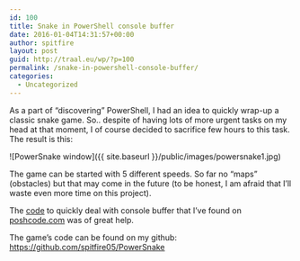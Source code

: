 ```yaml
---
id: 100
title: Snake in PowerShell console buffer
date: 2016-01-04T14:31:57+00:00
author: spitfire
layout: post
guid: http://traal.eu/wp/?p=100
permalink: /snake-in-powershell-console-buffer/
categories:
  - Uncategorized
---
```

As a part of &#8220;discovering&#8221; PowerShell, I had an idea to quickly wrap-up a classic snake game. So.. despite of having lots of more urgent tasks on my head at that moment, I of course decided to sacrifice few hours to this task. The result is this:

![PowerSnake window]({{ site.baseurl }}/public/images/powersnake1.jpg)

The game can be started with 5 different speeds. So far no &#8220;maps&#8221; (obstacles) but that may come in the future (to be honest, I am afraid that I&#8217;ll waste even more time on this project).

The [code](http://poshcode.org/2898) to quickly deal with console buffer that I&#8217;ve found on [poshcode.com](http://poshcode.com) was of great help.

The game&#8217;s code can be found on my github: <https://github.com/spitfire05/PowerSnake>
